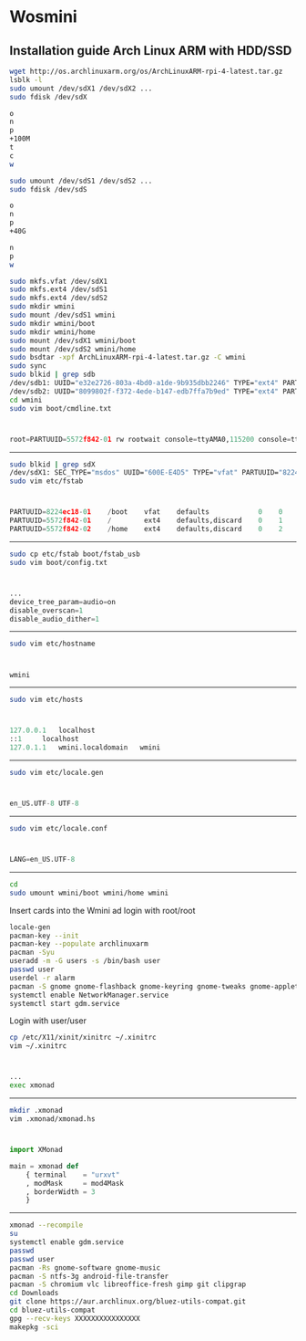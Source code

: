 # Wosmini
## Installation guide Arch Linux ARM with HDD/SSD
```bash
wget http://os.archlinuxarm.org/os/ArchLinuxARM-rpi-4-latest.tar.gz
lsblk -l
sudo umount /dev/sdX1 /dev/sdX2 ...
sudo fdisk /dev/sdX
```
```bash
o
n
p
+100M
t
c
w
```
```bash
sudo umount /dev/sdS1 /dev/sdS2 ...
sudo fdisk /dev/sdS
```
```bash
o
n
p
+40G

n
p
w
```
```bash
sudo mkfs.vfat /dev/sdX1
sudo mkfs.ext4 /dev/sdS1
sudo mkfs.ext4 /dev/sdS2
sudo mkdir wmini
sudo mount /dev/sdS1 wmini
sudo mkdir wmini/boot
sudo mkdir wmini/home
sudo mount /dev/sdX1 wmini/boot
sudo mount /dev/sdS2 wmini/home
sudo bsdtar -xpf ArchLinuxARM-rpi-4-latest.tar.gz -C wmini
sudo sync
sudo blkid | grep sdb
/dev/sdb1: UUID="e32e2726-803a-4bd0-a1de-9b935dbb2246" TYPE="ext4" PARTUUID="5572f842-01"
/dev/sdb2: UUID="8099802f-f372-4ede-b147-edb7ffa7b9ed" TYPE="ext4" PARTUUID="5572f842-02"
cd wmini
sudo vim boot/cmdline.txt
```
#
```python
root=PARTUUID=5572f842-01 rw rootwait console=ttyAMA0,115200 console=tty1 selinux=0 plymouth.enable=0 smsc95xx.turbo_mode=N dwc_otg.lpm_enable=0 kgdboc=ttyAMA0,115200 elevator=noop
```
---
```bash
sudo blkid | grep sdX
/dev/sdX1: SEC_TYPE="msdos" UUID="600E-E4D5" TYPE="vfat" PARTUUID="8224ec18-01"
sudo vim etc/fstab
```
#
```python
PARTUUID=8224ec18-01    /boot    vfat    defaults            0    0
PARTUUID=5572f842-01    /        ext4    defaults,discard    0    1
PARTUUID=5572f842-02    /home    ext4    defaults,discard    0    2
```
---
```bash
sudo cp etc/fstab boot/fstab_usb
sudo vim boot/config.txt
```
#
```python
...
device_tree_param=audio=on
disable_overscan=1
disable_audio_dither=1
```
---
```bash
sudo vim etc/hostname
```
#
```python
wmini
```
---
```bash
sudo vim etc/hosts
```
#
```python
127.0.0.1	localhost
::1		localhost
127.0.1.1	wmini.localdomain	wmini
```
---
```bash
sudo vim etc/locale.gen
```
#
```python
en_US.UTF-8 UTF-8
```
---
```bash
sudo vim etc/locale.conf
```
#
```python
LANG=en_US.UTF-8
```
---
```bash
cd
sudo umount wmini/boot wmini/home wmini
```
Insert cards into the Wmini ad login with root/root
```bash
locale-gen
pacman-key --init
pacman-key --populate archlinuxarm
pacman -Syu
useradd -m -G users -s /bin/bash user
passwd user
userdel -r alarm
pacman -S gnome gnome-flashback gnome-keyring gnome-tweaks gnome-applets xf-video-fbdev xorg-server xorg-xinit gvim network-manager-applet ttf-dejavu ttf-droid xmonad xmonad-contribi dmenu base-devel
systemctl enable NetworkManager.service
systemctl start gdm.service
```
Login with user/user
```bash
cp /etc/X11/xinit/xinitrc ~/.xinitrc
vim ~/.xinitrc
```
#
```python
...
exec xmonad
```
---
```bash
mkdir .xmonad
vim .xmonad/xmonad.hs
```
#
```python
import XMonad

main = xmonad def
    { terminal    = "urxvt"
    , modMask     = mod4Mask
    , borderWidth = 3
    }
```
---
```bash
xmonad --recompile
su
systemctl enable gdm.service
passwd
passwd user
pacman -Rs gnome-software gnome-music
pacman -S ntfs-3g android-file-transfer
pacman -S chromium vlc libreoffice-fresh gimp git clipgrap
cd Downloads
git clone https://aur.archlinux.org/bluez-utils-compat.git
cd bluez-utils-compat
gpg --recv-keys XXXXXXXXXXXXXXXX
makepkg -sci

```
